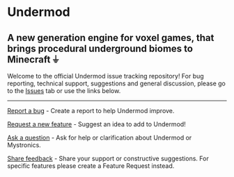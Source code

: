 # Undermod
**A new generation engine for voxel games, that brings procedural underground biomes to Minecraft ⏚**
---

Welcome to the official Undermod issue tracking repository! For bug reporting, technical support, suggestions and general discussion, please go to the [Issues](https://github.com/mystronics/undermod/issues) tab or use the links below.

---

[Report a bug](https://github.com/mystronics/undermod/issues/new?template=bug-report.md) - Create a report to help Undermod improve.

[Request a new feature](https://github.com/mystronics/undermod/issues/new?template=feature-request.md) - Suggest an idea to add to Undermod!

[Ask a question](https://github.com/mystronics/undermod/issues/new?template=question.md) - Ask for help or clarification about Undermod or Mystronics.

[Share feedback](https://github.com/mystronics/undermod/issues/new?template=feedback.md) - Share your support or constructive suggestions. For specific features please create a Feature Request instead.
